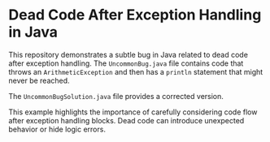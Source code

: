 # Dead Code After Exception Handling in Java

This repository demonstrates a subtle bug in Java related to dead code after exception handling.  The `UncommonBug.java` file contains code that throws an `ArithmeticException` and then has a `println` statement that might never be reached.

The `UncommonBugSolution.java` file provides a corrected version.

This example highlights the importance of carefully considering code flow after exception handling blocks.  Dead code can introduce unexpected behavior or hide logic errors.